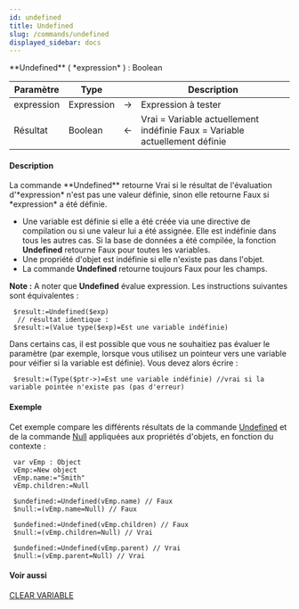 ```yaml
---
id: undefined
title: Undefined
slug: /commands/undefined
displayed_sidebar: docs
---
```


<!--REF #_command_.Undefined.Syntax-->**Undefined** ( *expression* ) : Boolean<!-- END REF-->
<!--REF #_command_.Undefined.Params-->
| Paramètre | Type |  | Description |
| --- | --- | --- | --- |
| expression | Expression | &#8594;  | Expression à tester |
| Résultat | Boolean | &#8592; | Vrai = Variable actuellement indéfinie Faux = Variable actuellement définie |

<!-- END REF-->

#### Description 

<!--REF #_command_.Undefined.Summary-->La commande **Undefined** retourne Vrai si le résultat de l'évaluation d'*expression* n'est pas une valeur définie, sinon elle retourne Faux si *expression* a été définie.<!-- END REF-->

* Une variable est définie si elle a été créée via une directive de compilation ou si une valeur lui a été assignée. Elle est indéfinie dans tous les autres cas. Si la base de données a été compilée, la fonction **Undefined** retourne Faux pour toutes les variables.
* Une propriété d'objet est indéfinie si elle n'existe pas dans l'objet.
* La commande **Undefined** retourne toujours Faux pour les champs.

**Note :** A noter que **Undefined** évalue expression. Les instructions suivantes sont équivalentes :  

```4d
 $result:=Undefined($exp)
  // résultat identique :
 $result:=(Value type($exp)=Est une variable indéfinie)
```

  
Dans certains cas, il est possible que vous ne souhaitiez pas évaluer le paramètre (par exemple, lorsque vous utilisez un pointeur vers une variable pour véifier si la variable est définie). Vous devez alors écrire :  

```4d
 $result:=(Type($ptr->)=Est une variable indéfinie) //vrai si la variable pointée n'existe pas (pas d'erreur)
```

#### Exemple 

Cet exemple compare les différents résultats de la commande [Undefined](undefined.md) et de la commande [Null](null.md) appliquées aux propriétés d'objets, en fonction du contexte :

```4d
 var vEmp : Object
 vEmp:=New object
 vEmp.name:="Smith"
 vEmp.children:=Null
 
 $undefined:=Undefined(vEmp.name) // Faux
 $null:=(vEmp.name=Null) // Faux
 
 $undefined:=Undefined(vEmp.children) // Faux
 $null:=(vEmp.children=Null) // Vrai
 
 $undefined:=Undefined(vEmp.parent) // Vrai
 $null:=(vEmp.parent=Null) // Vrai
```

#### Voir aussi 

[CLEAR VARIABLE](clear-variable.md)  